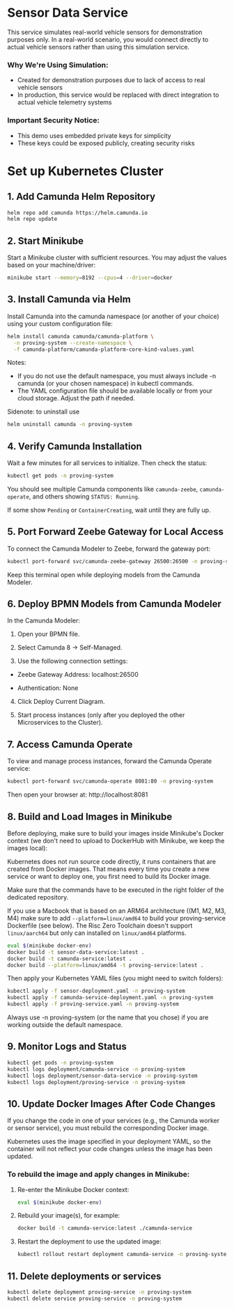 # Sensor Data Service

This service simulates real-world vehicle sensors for demonstration purposes only. In a real-world scenario, you would connect directly to actual vehicle sensors rather than using this simulation service.

### Why We're Using Simulation:

- Created for demonstration purposes due to lack of access to real vehicle sensors
- In production, this service would be replaced with direct integration to actual vehicle telemetry systems

### Important Security Notice:

- This demo uses embedded private keys for simplicity
- These keys could be exposed publicly, creating security risks


# Set up Kubernetes Cluster

## 1. Add Camunda Helm Repository
```bash
helm repo add camunda https://helm.camunda.io
helm repo update
```

## 2. Start Minikube
Start a Minikube cluster with sufficient resources. You may adjust the values based on your machine/driver:
```bash
minikube start --memory=8192 --cpus=4 --driver=docker
```

## 3. Install Camunda via Helm
Install Camunda into the camunda namespace (or another of your choice) using your custom configuration file:

```bash
helm install camunda camunda/camunda-platform \
  -n proving-system --create-namespace \
  -f camunda-platform/camunda-platform-core-kind-values.yaml
```
Notes:
- If you do not use the default namespace, you must always include -n camunda (or your chosen namespace) in kubectl commands.
- The YAML configuration file should be available locally or from your cloud storage. Adjust the path if needed.

Sidenote: to uninstall use
```bash
helm uninstall camunda -n proving-system
```

## 4. Verify Camunda Installation
Wait a few minutes for all services to initialize. Then check the status:

```bash
kubectl get pods -n proving-system
```
You should see multiple Camunda components like ```camunda-zeebe```, ```camunda-operate```, and others showing ```STATUS: Running```.

If some show ```Pending``` or ```ContainerCreating```, wait until they are fully up.

## 5. Port Forward Zeebe Gateway for Local Access
To connect the Camunda Modeler to Zeebe, forward the gateway port:

```bash
kubectl port-forward svc/camunda-zeebe-gateway 26500:26500 -n proving-system
```
Keep this terminal open while deploying models from the Camunda Modeler.

## 6. Deploy BPMN Models from Camunda Modeler
In the Camunda Modeler:

1. Open your BPMN file.

2. Select Camunda 8 → Self-Managed.

3. Use the following connection settings:

- Zeebe Gateway Address: localhost:26500

- Authentication: None

4. Click Deploy Current Diagram.
   
5. Start process instances (only after you deployed the other Microservices to the Cluster).

## 7. Access Camunda Operate
To view and manage process instances, forward the Camunda Operate service:

```bash
kubectl port-forward svc/camunda-operate 8081:80 -n proving-system
```
Then open your browser at: http://localhost:8081

## 8. Build and Load Images in Minikube
Before deploying, make sure to build your images inside Minikube's Docker context (we don't need to upload to DockerHub with Minikube, we keep the images local):

Kubernetes does not run source code directly, it runs containers that are created from Docker images. That means every time you create a new service or want to deploy one, you first need to build its Docker image.

Make sure that the commands have to be executed in the right folder of the dedicated repository.

If you use a Macbook that is based on an ARM64 architecture ((M1, M2, M3, M4) make sure to add ```--platform=linux/amd64``` to build your proving-service Dockerfile (see below). The Risc Zero Toolchain doesn't support ```linux/aarch64``` but only can installed on ```linux/amd64``` platforms.

```bash
eval $(minikube docker-env)
docker build -t sensor-data-service:latest .
docker build -t camunda-service:latest .
docker build --platform=linux/amd64 -t proving-service:latest .
```
Then apply your Kubernetes YAML files (you might need to switch folders):

```bash
kubectl apply -f sensor-deployment.yaml -n proving-system
kubectl apply -f camunda-service-deployment.yaml -n proving-system
kubectl apply -f proving-service.yaml -n proving-system
```
Always use -n proving-system (or the name that you chose) if you are working outside the default namespace.

## 9. Monitor Logs and Status
```bash
kubectl get pods -n proving-system
kubectl logs deployment/camunda-service -n proving-system
kubectl logs deployment/sensor-data-service -n proving-system
kubectl logs deployment/proving-service -n proving-system
```

## 10. Update Docker Images After Code Changes

If you change the code in one of your services (e.g., the Camunda worker or sensor service), you must rebuild the corresponding Docker image.

Kubernetes uses the image specified in your deployment YAML, so the container will not reflect your code changes unless the image has been updated.

### To rebuild the image and apply changes in Minikube:

1. Re-enter the Minikube Docker context:
   ```bash
   eval $(minikube docker-env)
   ```
2. Rebuild your image(s), for example:
   ```bash
   docker build -t camunda-service:latest ./camunda-service
   ```
3. Restart the deployment to use the updated image:
   ```bash
   kubectl rollout restart deployment camunda-service -n proving-system
   ```
## 11. Delete deployments or services

```bash
kubectl delete deployment proving-service -n proving-system
kubectl delete service proving-service -n proving-system
```

